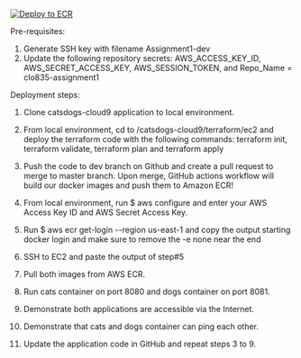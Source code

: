 [![Deploy to ECR](https://github.com/krenny07/catsdogs-cloud9/actions/workflows/aws.yml/badge.svg)](https://github.com/krenny07/catsdogs-cloud9/actions/workflows/aws.yml)

Pre-requisites: 

1.	Generate SSH key with filename Assignment1-dev
2.	Update the following repository secrets: 
AWS_ACCESS_KEY_ID, AWS_SECRET_ACCESS_KEY, AWS_SESSION_TOKEN, and Repo_Name = clo835-assignment1

Deployment steps:

1.	Clone catsdogs-cloud9 application to local environment.

2.	From local environment, cd to /catsdogs-cloud9/terraform/ec2 and deploy the terraform code with the following commands:
 terraform init, terraform validate, terraform plan and terraform apply
 
3.	Push the code to dev branch on Github and create a pull request to merge to master branch. Upon merge, GitHub actions workflow will build our docker images and push them to Amazon ECR!

4.	From local environment, run $ aws configure and enter your AWS Access Key ID and AWS Secret Access Key.

5.	Run $ aws ecr get-login --region us-east-1 and copy the output starting docker login and make sure to remove the -e none near the end

6.	SSH to EC2 and paste the output of step#5

7.	Pull both images from AWS ECR.
  
8.	Run cats container on port 8080 and dogs container on port 8081.
  
9.	Demonstrate both applications are accessible via the Internet.
  
10.	Demonstrate that cats and dogs container can ping each other.
  
11.	Update the application code in GitHub and repeat steps 3 to 9.
  
